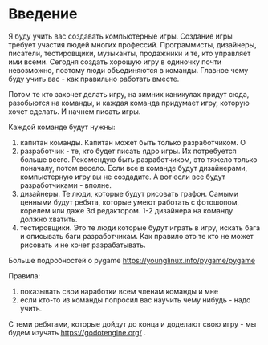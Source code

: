 # Введение
Я буду учить вас создавать компьютерные игры. Создание игры требует участия людей многих профессий. Программисты, дизайнеры, писатели, тестировщики, музыканты, продажники и те, кто управляет ими всеми. Сегодня создать хорошую игру в одиночку почти невозможно, поэтому люди объединяются в команды. Главное чему буду учить вас - как правильно работать вместе.

Потом те кто захочет делать игру, на зимних каникулах придут сюда, разобьются на команды, и каждая команда придумает игру, которую хочет сделать. И начнем писать игры.

Каждой команде будут нужны:
1. капитан команды. Капитан может быть только разработчиком. О
2. разработчик - те, кто будет писать ядро игры. Их потребуется больше всего. Рекомендую быть разработчиком, это тяжело только поначалу, потом весело. Если все в команде будут дизайнерами, компьютерную игру вы не создадите. А вот если все будут разработчиками - вполне.
3. дизайнеры. Те люди, которые будут рисовать графон. Самыми ценными будут ребята, которые умеют работать с фотошопом, корелем или даже 3d редактором. 1-2 дизайнера на команду должно хватить.
4. тестировщики. Это те люди которые будут играть в игру, искать бага и описывать баги разработчикам. Как правило это те кто не может рисовать и не хочет разрабатывать.


Больше подробностей о pygame https://younglinux.info/pygame/pygame


Правила: 
1. показывать свои наработки всем членам команды и мне
2. если кто-то из команды попросил вас научить чему нибудь - надо учить.


С теми ребятами, которые дойдут до конца и доделают свою игру - мы будем изучать https://godotengine.org/ .

